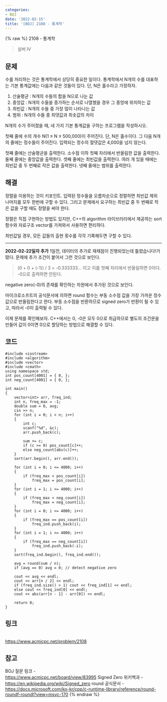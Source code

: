 ```yaml
---
categories:
- BOJ
date: '2022-02-15'
title: '[BOJ] 2108 - 통계학'
---
```


{% raw %}
2108 - 통계학

>실버 IV

## 문제
수를 처리하는 것은 통계학에서 상당히 중요한 일이다. 통계학에서 N개의 수를 대표하는 기본 통계값에는 다음과 같은 것들이 있다. 단, N은 홀수라고 가정하자.

1.  산술평균 : N개의 수들의 합을 N으로 나눈 값
2.  중앙값 : N개의 수들을 증가하는 순서로 나열했을 경우 그 중앙에 위치하는 값
3.  최빈값 : N개의 수들 중 가장 많이 나타나는 값
4.  범위 : N개의 수들 중 최댓값과 최솟값의 차이

N개의 수가 주어졌을 때, 네 가지 기본 통계값을 구하는 프로그램을 작성하시오.

첫째 줄에 수의 개수 N(1 ≤ N ≤ 500,000)이 주어진다. 단, N은 홀수이다. 그 다음 N개의 줄에는 정수들이 주어진다. 입력되는 정수의 절댓값은 4,000을 넘지 않는다.

첫째 줄에는 산술평균을 출력한다. 소수점 이하 첫째 자리에서 반올림한 값을 출력한다.
둘째 줄에는 중앙값을 출력한다.
셋째 줄에는 최빈값을 출력한다. 여러 개 있을 때에는 최빈값 중 두 번째로 작은 값을 출력한다.
넷째 줄에는 범위를 출력한다.

##  해결
정렬을 이용하는 것이 키포인트. 입력된 정수들을 오름차순으로 정렬하면 최빈값 제외 나머지를 모두 한번에 구할 수 있다. 그리고 문제에서 요구하는 최빈값 중 두 번째로 작은 값을 구할 때도 정렬을 써야 한다.

정렬은 직접 구현하는 방법도 있지만, C++의 algorithm 라이브러리에서 제공하는 sort 함수와 자료구조 vector를 가져와서 사용하면 편리하다.

최빈값일 경우, 모든 값들의 출현 횟수를 각각 기록해두면 구할 수 있다.

---
**2022-02-22일자 추가**
1일전, 데이터의 추가로 재채점이 진행되었는데 틀렸습니다!가 떴다. 문제에 추가 조건이 붙어서 그런 것으로 보인다.
> (0 + 0 + (-1)) / 3 = -0.333333... 이고 이를 첫째 자리에서 반올림하면 0이다. -0으로 출력하면 안된다.<br>

negative zero(-0)의 존재를 확인하는 차원에서 추가된 것으로 보인다.

마이크로소프트의 공식문서에 의하면 round 함수는 부동 소수점 값을 가장 가까운 정수 값으로 반올림한다고 한다. 부동 소수점을 반환하므로 signed zero가 반환이 될 수 있고, 따라서 -0이 출력될 수 있다.

이제 문제를 확인해보자. C++에서는 0, -0은 모두 0으로 취급하므로 별도의 조건문을 만들어 값이 0이면 0으로 할당하는 방법으로 해결할 수 있다.


## 코드
```
#include <iostream>
#include <algorithm>
#include <vector>
#include <cmath>
using namespace std;
int pos_count[4001] = { 0, };
int neg_count[4001] = { 0, };

int main()
{
	vector<int> arr, freq_ind;
	int n, freq_max = -1;
	double sum = 0, avg;
	cin >> n;
	for (int i = 0; i < n; i++)
	{
		int c;
		scanf("%d", &c);
		arr.push_back(c);

		sum += c;
		if (c >= 0) pos_count[c]++;
		else neg_count[abs(c)]++;
	}
	sort(arr.begin(), arr.end());

	for (int i = 0; i <= 4000; i++)
	{
		if (freq_max < pos_count[i])
			freq_max = pos_count[i];
	}
	for (int i = 1; i <= 4000; i++)
	{
		if (freq_max < neg_count[i])
			freq_max = neg_count[i];
	}
	for (int i = 0; i <= 4000; i++)
	{
		if (freq_max == pos_count[i])
			freq_ind.push_back(i);
	}
	for (int i = 1; i <= 4000; i++)
	{
		if (freq_max == neg_count[i])
			freq_ind.push_back(-i);
	}
	sort(freq_ind.begin(), freq_ind.end());

	avg = round(sum / n);
	if (avg == 0) avg = 0; // detect negative zero 

	cout << avg << endl;
	cout << arr[n / 2] << endl;
	if (freq_ind.size() > 1) cout << freq_ind[1] << endl;
	else cout << freq_ind[0] << endl;
	cout << abs(arr[n - 1] - arr[0]) << endl;

	return 0;
}
```

## 링크
<br>https://www.acmicpc.net/problem/2108

## 참고
BOJ 질문 링크 - <br>https://www.acmicpc.net/board/view/83995
Signed Zero 위키백과 - <br>https://en.wikipedia.org/wiki/Signed_zero
round 공식문서 - <br>https://docs.microsoft.com/ko-kr/cpp/c-runtime-library/reference/round-roundf-roundl?view=msvc-170
{% endraw %}